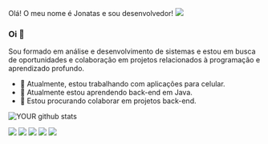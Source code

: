 Olá! O meu nome é Jonatas e sou desenvolvedor!
<img src="https://github.com/pr2tik1/pr2tik1/blob/master/IMAGE-NAME">

### Oi 👋
Sou formado em análise e desenvolvimento de sistemas e estou em busca de oportunidades e colaboração em projetos relacionados à programação e aprendizado profundo.
- 🔭 Atualmente, estou trabalhando com aplicações para celular.
- 🌱 Atualmente estou aprendendo back-end em Java.
- 🤝 Estou procurando colaborar em projetos back-end. 

![YOUR github stats](https://github-readme-stats.vercel.app/api?username=JonatasCosta1983)

[<img src="https://img.shields.io/badge/twitter-%231DA1F2.svg?&style=for-the-badge&logo=twitter&logoColor=white" />](https://twitter.com/USERNAME) [<img src="https://img.shields.io/badge/medium-%2312100E.svg?&style=for-the-badge&logo=medium&logoColor=white" />](https://medium.com/USERNAME)  [<img src="https://img.shields.io/badge/linkedin-%230077B5.svg?&style=for-the-badge&logo=linkedin&logoColor=white" />](https://www.linkedin.com/in/USERNAME/) [<img src = "https://img.shields.io/badge/instagram-%23E4405F.svg?&style=for-the-badge&logo=instagram&logoColor=white">](https://www.instagram.com/USERNAME/) [<img src = "https://img.shields.io/badge/facebook-%231877F2.svg?&style=for-the-badge&logo=facebook&logoColor=white">](https://www.facebook.com/USERNAME)

